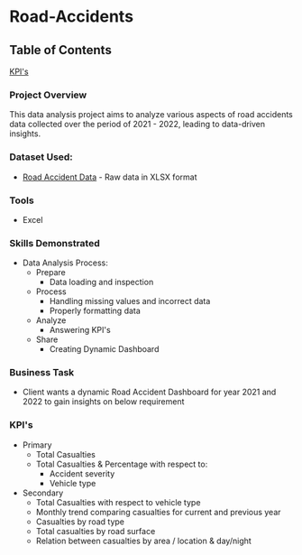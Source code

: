 # Road-Accidents

## Table of Contents
[KPI's](#kpi's)

### Project Overview
This data analysis project aims to analyze various aspects of road accidents data collected over the period of 2021 - 2022, leading to data-driven insights. 

### Dataset Used:
* [Road Accident Data](Data-Source/) - Raw data in XLSX format

### Tools
* Excel

### Skills Demonstrated
* Data Analysis Process:
    * Prepare
        * Data loading and inspection
    * Process
        * Handling missing values and incorrect data
        * Properly formatting data
    * Analyze
        * Answering KPI's
    * Share
        * Creating Dynamic Dashboard

### Business Task
* Client wants a dynamic Road Accident Dashboard for year 2021 and 2022 to gain insights on below requirement

### KPI's
* Primary
    * Total Casualties
    * Total Casualties & Percentage with respect to:
        * Accident severity
        * Vehicle type
* Secondary
    * Total Casualties with respect to vehicle type
    * Monthly trend comparing casualties for current and previous year
    * Casualties by road type
    * Total casualties by road surface
    * Relation between casualties by area / location & day/night

